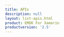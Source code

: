 ```yaml
---
title: APIs
description: null
layout: list-apis.html
product: EMDK For Xamarin
productversion: '2.5'
---
```


















